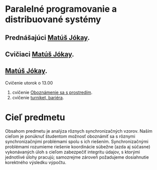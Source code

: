# Paralelné programovanie a distribuované systémy
## Prednášajúci [Matúš Jókay](https://uim.fei.stuba.sk/pracovnici/matus-jokay/).
## Cvičiaci [Matúš Jókay](https://uim.fei.stuba.sk/pracovnici/matus-jokay/).
## [Matúš Jókay](https://uim.fei.stuba.sk/pracovnici/roderik-ploszek/).
Cvičenie utorok o 13.00

1. cvičenie [Oboznámenie sa s prostredím](https://uim.fei.stuba.sk/i-ppds/1-cvicenie-oboznamenie-sa-s-prostredim-%f0%9f%90%8d/).
2. cvičenie [turniket, bariéra](https://uim.fei.stuba.sk/i-ppds/2-cvicenie-turniket-bariera-%f0%9f%9a%a7/?%2F).

# Cieľ predmetu
Obsahom predmetu je analýza rôznych synchronizačných vzorov. Naším cieľom je ponúknuť študentom možnosť oboznámiť sa s rôznymi synchronizačnými problémami spolu s ich riešením. Synchronizačnými problémami rozumieme riešenie koordinácie súbežne (azda aj súčasne) vykonávaných úloh s cieľom zabezpečiť integritu údajov, s ktorými jednotlivé úlohy pracujú; samozrejme zároveň požadujeme dosiahnutie korektného výsledku výpočtu.

